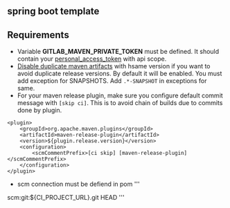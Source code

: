 ## spring boot template

## Requirements
* Variable **GITLAB_MAVEN_PRIVATE_TOKEN** must be defined. It should contain your [personal_access_token](https://docs.gitlab.com/ee/user/profile/personal_access_tokens.html) with api scope.
* [Disable duplicate maven artifacts](https://docs.gitlab.com/ee/user/packages/maven_repository/index.html#do-not-allow-duplicate-maven-packages) with hsame version if you want to avoid duplicate release versions. By default it will be enabled. You must add exception for SNAPSHOTS. Add `.*-SNAPSHOT` in exceptions for same.
* For your maven release plugin, make sure you configure default commit message with `[skip ci]`. This is to avoid chain of builds due to commits done by plugin.
```
<plugin>
    <groupId>org.apache.maven.plugins</groupId>
    <artifactId>maven-release-plugin</artifactId>
    <version>${plugin.release.version}</version>
    <configuration>
        <scmCommentPrefix>[ci skip] [maven-release-plugin]</scmCommentPrefix>
    </configuration>
</plugin>
```
* scm connection must be defiend in pom
'''
<scm>
    <developerConnection>scm:git:${CI_PROJECT_URL}.git</developerConnection>
    <tag>HEAD</tag>
  </scm>
'''
